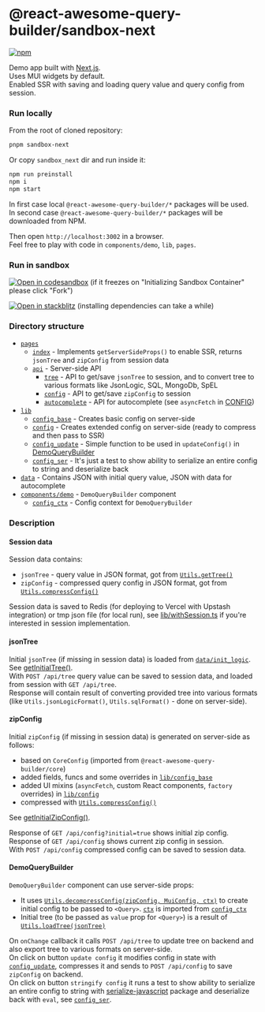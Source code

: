 # @react-awesome-query-builder/sandbox-next

[![npm](https://img.shields.io/npm/v/@react-awesome-query-builder/sandbox-next.svg)](https://www.npmjs.com/package/@react-awesome-query-builder/sandbox-next)

Demo app built with [Next.js](https://nextjs.org/).  
Uses MUI widgets by default.  
Enabled SSR with saving and loading query value and query config from session.  


### Run locally
From the root of cloned repository:
```sh
pnpm sandbox-next
```

Or copy `sandbox_next` dir and run inside it:
```sh
npm run preinstall
npm i
npm start
```

In first case local `@react-awesome-query-builder/*` packages will be used.  
In second case `@react-awesome-query-builder/*` packages will be downloaded from NPM.  

Then open `http://localhost:3002` in a browser.  
Feel free to play with code in `components/demo`, `lib`, `pages`.  


### Run in sandbox
[![Open in codesandbox](https://codesandbox.io/static/img/play-codesandbox.svg)](https://codesandbox.io/s/github/ukrbublik/react-awesome-query-builder/tree/master/packages/sandbox_next?file=/components/demo/index.tsx)
(if it freezes on "Initializing Sandbox Container" please click "Fork")

[![Open in stackblitz](https://developer.stackblitz.com/img/open_in_stackblitz.svg)](https://stackblitz.com/github/ukrbublik/react-awesome-query-builder/tree/master?file=packages%2Fsandbox_next%2Fcomponents%2Fdemo%index.tsx&terminal=sandbox-next)
(installing dependencies can take a while)


### Directory structure
- [`pages`](pages)
  - [`index`](pages/index.tsx) - Implements `getServerSideProps()` to enable SSR, returns `jsonTree` and `zipConfig` from session data
  - [`api`](pages/api) - Server-side API
    - [`tree`](pages/api/tree.ts) - API to get/save `jsonTree` to session, and to convert tree to various formats like JsonLogic, SQL, MongoDb, SpEL
    - [`config`](pages/api/config.ts) - API to get/save `zipConfig` to session
    - [`autocomplete`](pages/api/autocomplete.ts) - API for autocomplete (see `asyncFetch` in [CONFIG](/CONFIG.adoc))
- [`lib`](lib)
  - [`config_base`](lib/config_base.ts) - Creates basic config on server-side
  - [`config`](lib/config.tsx) - Creates extended config on server-side (ready to compress and then pass to SSR)
  - [`config_update`](lib/config_update.ts) - Simple function to be used in `updateConfig()` in [DemoQueryBuilder](components/demo/index.tsx)
  - [`config_ser`](lib/config_ser.js) - It's just a test to show ability to serialize an entire config to string and deserialize back
- [`data`](data) - Contains JSON with initial query value, JSON with data for autocomplete
- [`components/demo`](components/demo/index.tsx) - `DemoQueryBuilder` component
  - [`config_ctx`](components/demo/config_ctx.tsx) - Config context for `DemoQueryBuilder`

### Description

#### Session data
Session data contains:
- `jsonTree` - query value in JSON format, got from [`Utils.getTree()`](/README.md#gettree-immutablevalue-light--true-children1asarray--true---object)
- `zipConfig` - compressed query config in JSON format, got from [`Utils.compressConfig()`](/README.md#compressconfigconfig-baseconfig---zipconfig)

Session data is saved to Redis (for deploying to Vercel with Upstash integration) or tmp json file (for local run), see [lib/withSession.ts](lib/withSession.ts) if you're interested in session implementation.

#### jsonTree
Initial `jsonTree` (if missing in session data) is loaded from [`data/init_logic`](data/init_logic.js).  
See [getInitialTree()](pages/api/tree.ts).  
With `POST /api/tree` query value can be saved to session data, and loaded from session with `GET /api/tree`.  
Response will contain result of converting provided tree into various formats (like `Utils.jsonLogicFormat()`, `Utils.sqlFormat()` - done on server-side).  

#### zipConfig
Initial `zipConfig` (if missing in session data) is generated on server-side as follows:
- based on `CoreConfig` (imported from `@react-awesome-query-builder/core`)
- added fields, funcs and some overrides in [`lib/config_base`](lib/config_base.ts)
- added UI mixins (`asyncFetch`, custom React components, `factory` overrides) in [`lib/config`](lib/config.tsx)
- compressed with [`Utils.compressConfig()`](/README.md#compressconfigconfig-baseconfig---zipconfig)

See [getInitialZipConfig()](pages/api/config.ts).  

Response of `GET /api/config?initial=true` shows initial zip config.  
Response of `GET /api/config` shows current zip config in session.  
With `POST /api/config` compressed config can be saved to session data.  


#### DemoQueryBuilder
`DemoQueryBuilder` component can use server-side props:
- It uses [`Utils.decompressConfig(zipConfig, MuiConfig, ctx)`](/README.md#decompressconfigzipconfig-baseconfig-ctx---config) to create initial config to be passed to `<Query>`. [`ctx`](/README.md#ctx) is imported from [`config_ctx`](components/demo/config_ctx.tsx)
- Initial tree (to be passed as `value` prop for `<Query>`) is a result of [`Utils.loadTree(jsonTree)`](/README.md#loadtree-jsvalue---immutable)

On `onChange` callback it calls `POST /api/tree` to update tree on backend and also export tree to various formats on server-side.  
On click on button `update config` it modifies config in state with [`config_update`](lib/config_update.ts), compresses it and sends to `POST /api/config` to save `zipConfig` on backend.  
On click on button `stringify config` it runs a test to show ability to serialize an entire config to string with [serialize-javascript](https://www.npmjs.com/package/serialize-javascript) package and deserialize back with `eval`, see [`config_ser`](lib/config_ser.js).

